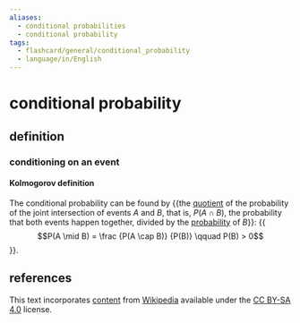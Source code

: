 ```yaml
---
aliases:
  - conditional probabilities
  - conditional probability
tags:
  - flashcard/general/conditional_probability
  - language/in/English
---
```


# conditional probability

## definition

### conditioning on an event

#### Kolmogorov definition

The conditional probability can be found by {{the [quotient](quotient.md) of the probability of the joint intersection of events $A$ and $B$, that is, $P(A \cap B)$, the probability that both events happen together, divided by the [probability](probability.md) of $B$}}: {{$$P(A \mid B) = \frac {P(A \cap B)} {P(B)} \qquad P(B) > 0$$}}. <!--SR:!2024-08-04,38,290!2024-07-03,15,290-->

## references

This text incorporates [content](https://en.wikipedia.org/wiki/conditional_probability) from [Wikipedia](Wikipedia.md) available under the [CC BY-SA 4.0](https://creativecommons.org/licenses/by-sa/4.0/) license.
